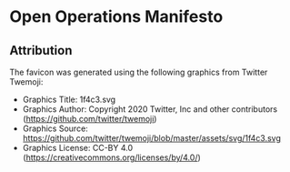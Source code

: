 # Open Operations Manifesto

## Attribution

The favicon was generated using the following graphics from Twitter Twemoji:

- Graphics Title: 1f4c3.svg
- Graphics Author: Copyright 2020 Twitter, Inc and other contributors (https://github.com/twitter/twemoji)
- Graphics Source: https://github.com/twitter/twemoji/blob/master/assets/svg/1f4c3.svg
- Graphics License: CC-BY 4.0 (https://creativecommons.org/licenses/by/4.0/)
